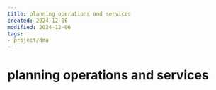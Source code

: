 ```yaml
---
title: planning operations and services
created: 2024-12-06
modified: 2024-12-06
tags: 
- project/dma
---
```

# planning operations and services
